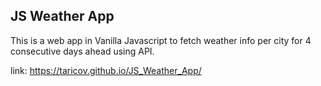 ## JS Weather App

This is a web app in Vanilla Javascript to fetch weather info per city for 4 consecutive days ahead using API.

link: https://taricov.github.io/JS_Weather_App/
